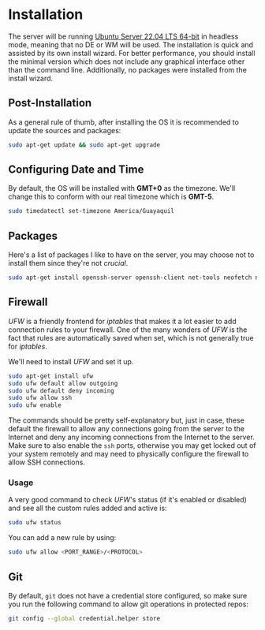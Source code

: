 # Installation

The server will be running [Ubuntu Server 22.04 LTS 64-bit](https://ubuntu.com/download/server) in headless mode, meaning that no DE or WM will be used. The installation is quick and assisted by its own install wizard. For better performance, you should install the minimal version
which does not include any graphical interface other than the command line. Additionally, no packages were installed from the install wizard.

## Post-Installation

As a general rule of thumb, after installing the OS it is recommended to update the sources and packages:

```bash
sudo apt-get update && sudo apt-get upgrade
```

## Configuring Date and Time

By default, the OS will be installed with **GMT+0** as the timezone. We'll change this to conform with our real timezone which is **GMT-5**.

```bash
sudo timedatectl set-timezone America/Guayaquil
```

## Packages

Here's a list of packages I like to have on the server, you may choose not to install them since they're not *crucial*.

```bash
sudo apt-get install openssh-server openssh-client net-tools neofetch nload progress nano iputils-ping
```

## Firewall

*UFW* is a friendly frontend for *iptables* that makes it a lot easier to add connection rules to your firewall. One of the many wonders of *UFW* is the fact that rules are automatically saved when set, which is not generally true for *iptables*.

We'll need to install *UFW* and set it up.

```bash
sudo apt-get install ufw
sudo ufw default allow outgoing
sudo ufw default deny incoming
sudo ufw allow ssh
sudo ufw enable
```

The commands should be pretty self-explanatory but, just in case, these default the firewall to allow any connections going from the server to the Internet and deny any incoming connections from the Internet to the server.
Make sure to also enable the `ssh` ports, otherwise you may get locked out of your system remotely and may need to physically configure the firewall to allow SSH connections.

### Usage

A very good command to check *UFW*'s status (if it's enabled or disabled) and see all the custom rules added and active is:

```bash
sudo ufw status
```

You can add a new rule by using:

```bash
sudo ufw allow <PORT_RANGE>/<PROTOCOL>
```

## Git

By default, `git` does not have a credential store configured, so make sure you run the following command to allow git operations in protected repos:

```bash
git config --global credential.helper store
```
